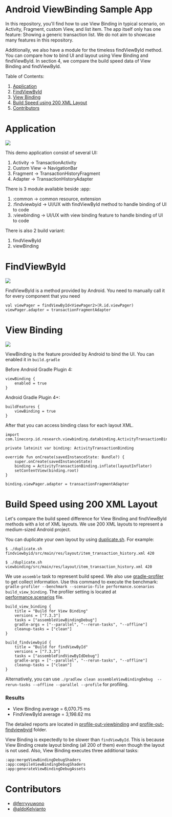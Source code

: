 # Android ViewBinding Sample App
In this repository, you'll find how to use View Binding in typical scenario, on Activity, Fragment, custom View, and list item.
The app itself only has one feature: Showing a generic transaction list. We do not aim to showcase many features in this repository.

Additionally, we also have a module for the timeless findViewById method. You can compare how to bind UI and layout using View Binding and findViewById. In section 4, we compare the build speed data of View Binding and findViewById.


Table of Contents:
1. [Application](#application)
2. [FindViewById](#findviewbyid)
3. [View Binding](#view-binding)
4. [Build Speed using 200 XML Layout](#build-speed-using-200-xml-layout)
5. [Contributors](#contributors)

# Application

![](screenshot/ViewPager.gif?raw=true)

This demo application consist of several UI:
1. Activity -> TransactionActivity 
2. Custom View -> NavigationBar
3. Fragment -> TransactionHistoryFragment
4. Adapter -> TransactionHistoryAdapter

There is 3 module available beside :app:
1. :common -> common resource, extension
2. :findviewbyid -> UI/UX with findViewById method to handle binding of UI to code
3. :viewbinding -> UI/UX with view binding feature to handle binding of UI to code

There is also 2 build variant:
1. findViewById
2. viewBinding

# FindViewById

![](screenshot/FindViewById.png?raw=true)

FindViewById is a method provided by Android. You need to manually call it for every component that you need

```
val viewPager = findViewById<ViewPager2>(R.id.viewPager)
viewPager.adapter = transactionFragmentAdapter
```

# View Binding

![](screenshot/ViewBinding.png?raw=true)

ViewBinding is the feature provided by Android to bind the UI.
You can enabled it in `build.gradle`

Before Android Gradle Plugin 4:
```
viewBinding {
    enabled = true
}
```

Android Gradle Plugin 4+:
```
buildFeatures {
    viewBinding = true
}
```

After that you can access binding class for each layout XML.
```
import com.linecorp.id.research.viewbinding.databinding.ActivityTransactionBinding

private lateinit var binding: ActivityTransactionBinding
    
override fun onCreate(savedInstanceState: Bundle?) {
    super.onCreate(savedInstanceState)
    binding = ActivityTransactionBinding.inflate(layoutInflater)
    setContentView(binding.root)
}

binding.viewPager.adapter = transactionFragmentAdapter
```

# Build Speed using 200 XML Layout

Let's compare the build speed difference for View Binding and findViewById methods with a lot of XML layouts. We use 200 XML layouts to represent a medium-sized Android project.

You can duplicate your own layout by using [duplicate.sh](duplicate.sh). For example:

```
$ ./duplicate.sh findviewbyid/src/main/res/layout/item_transaction_history.xml 420

$ ./duplicate.sh viewbinding/src/main/res/layout/item_transaction_history.xml 420
```

We use `assemble` task to represent build speed. We also use [gradle-profiler](https://github.com/gradle/gradle-profiler) to get collect information. Use this command to execute the benchmark: `gradle-profiler --benchmark --scenario-file performance.scenarios build_view_binding`. The profiler setting is located at [performance.scenarios](performance.scenarios) file.

```
build_view_binding {
    title = "Build for View Binding"
    versions = ["7.3.3"]
    tasks = ["assembleViewBindingDebug"]
    gradle-args = ["--parallel", "--rerun-tasks", "--offline"]
    cleanup-tasks = ["clean"]
}

build_findviewbyid {
    title = "Build for findViewById"
    versions = ["7.3.3"]
    tasks = ["assembleFindViewByIdDebug"]
    gradle-args = ["--parallel", "--rerun-tasks", "--offline"]
    cleanup-tasks = ["clean"]
}
```

Alternatively, you can use `./gradlew clean assembleViewBindingDebug  --rerun-tasks --offline --parallel --profile` for profiling.

### Results

- View Binding average = 6,070.75 ms
- FindViewById average = 3,198.62 ms

The detailed reports are located in [profile-out-viewbinding](profile-out-viewbinding/benchmark.html) and [profile-out-findviewbyid](profile-out-findviewbyid/benchmark.html) folder.

View Binding is expectedly to be slower than `findViewById`. This is because View Binding create layout binding (all 200 of them) even though the layout is not used. Also, View Binding executes three additional tasks:

```
:app:mergeViewBindingDebugShaders 	
:app:compileViewBindingDebugShaders 
:app:generateViewBindingDebugAssets 
```

# Contributors

- [@ferryyuwono](https://github.com/ferryyuwono)
- [@aldoKelvianto](https://github.com/aldoKelvianto)

